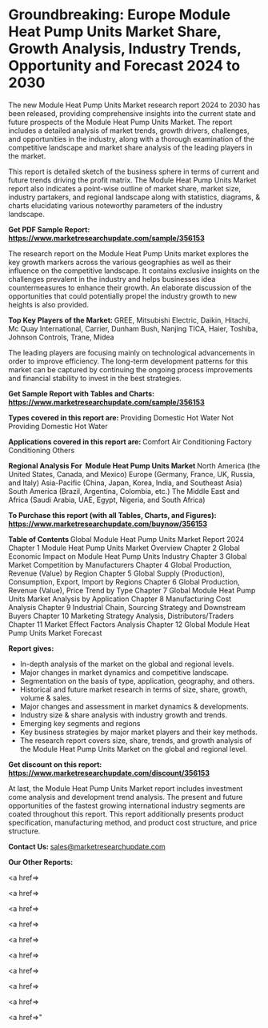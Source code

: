 # Groundbreaking: Europe Module Heat Pump Units Market Share, Growth Analysis, Industry Trends, Opportunity and Forecast 2024 to 2030

The new Module Heat Pump Units Market research report 2024 to 2030 has been released, providing comprehensive insights into the current state and future prospects of the Module Heat Pump Units Market. The report includes a detailed analysis of market trends, growth drivers, challenges, and opportunities in the industry, along with a thorough examination of the competitive landscape and market share analysis of the leading players in the market.

This report is detailed sketch of the business sphere in terms of current and future trends driving the profit matrix. The Module Heat Pump Units Market report also indicates a point-wise outline of market share, market size, industry partakers, and regional landscape along with statistics, diagrams, &amp; charts elucidating various noteworthy parameters of the industry landscape.

<strong><b>Get PDF Sample Report: <a href=https://www.marketresearchupdate.com/sample/356153>https://www.marketresearchupdate.com/sample/356153</a></b></strong>

The research report on the Module Heat Pump Units market explores the key growth markers across the various geographies as well as their influence on the competitive landscape. It contains exclusive insights on the challenges prevalent in the industry and helps businesses idea countermeasures to enhance their growth. An elaborate discussion of the opportunities that could potentially propel the industry growth to new heights is also provided.

<strong><b>Top Key Players of the Market:
</b></strong>GREE, Mitsubishi Electric, Daikin, Hitachi, Mc Quay International, Carrier, Dunham Bush, Nanjing TICA, Haier, Toshiba, Johnson Controls, Trane, Midea<strong><b>
</b></strong>

The leading players are focusing mainly on technological advancements in order to improve efficiency. The long-term development patterns for this market can be captured by continuing the ongoing process improvements and financial stability to invest in the best strategies.

<strong><b>Get Sample Report with Tables and Charts: <a href=https://www.marketresearchupdate.com/sample/356153>https://www.marketresearchupdate.com/sample/356153</a></b></strong>

<strong><b>Types covered in this report are:
</b></strong>Providing Domestic Hot Water
Not Providing Domestic Hot Water<strong><b>
</b></strong>

<strong><b>Applications covered in this report are:
</b></strong>Comfort Air Conditioning
Factory Conditioning
Others<strong><b>
</b></strong>

<strong><b>Regional Analysis For  Module Heat Pump Units Market</b></strong><strong><b>
</b></strong>North America (the United States, Canada, and Mexico)
Europe (Germany, France, UK, Russia, and Italy)
Asia-Pacific (China, Japan, Korea, India, and Southeast Asia)
South America (Brazil, Argentina, Colombia, etc.)
The Middle East and Africa (Saudi Arabia, UAE, Egypt, Nigeria, and South Africa)

<strong><b>To Purchase this report (with all Tables, Charts, and Figures): <a href=https://www.marketresearchupdate.com/buynow/356153>https://www.marketresearchupdate.com/buynow/356153</a></b></strong>

<strong><b>Table of Contents</b></strong><strong><b>
</b></strong>Global Module Heat Pump Units Market Report 2024
Chapter 1 Module Heat Pump Units Market Overview
Chapter 2 Global Economic Impact on Module Heat Pump Units Industry
Chapter 3 Global Market Competition by Manufacturers
Chapter 4 Global Production, Revenue (Value) by Region
Chapter 5 Global Supply (Production), Consumption, Export, Import by Regions
Chapter 6 Global Production, Revenue (Value), Price Trend by Type
Chapter 7 Global Module Heat Pump Units Market Analysis by Application
Chapter 8 Manufacturing Cost Analysis
Chapter 9 Industrial Chain, Sourcing Strategy and Downstream Buyers
Chapter 10 Marketing Strategy Analysis, Distributors/Traders
Chapter 11 Market Effect Factors Analysis
Chapter 12 Global Module Heat Pump Units Market Forecast

<strong><b>Report gives:</b></strong>

- In-depth analysis of the market on the global and regional levels.
- Major changes in market dynamics and competitive landscape.
- Segmentation on the basis of type, application, geography, and others.
- Historical and future market research in terms of size, share, growth, volume &amp; sales.
- Major changes and assessment in market dynamics &amp; developments.
- Industry size &amp; share analysis with industry growth and trends.
- Emerging key segments and regions
- Key business strategies by major market players and their key methods.
- The research report covers size, share, trends, and growth analysis of the Module Heat Pump Units Market on the global and regional level.

<strong><b>Get discount on this report: <a href=https://www.marketresearchupdate.com/discount/356153>https://www.marketresearchupdate.com/discount/356153</a></b></strong>

At last, the Module Heat Pump Units Market report includes investment come analysis and development trend analysis. The present and future opportunities of the fastest growing international industry segments are coated throughout this report. This report additionally presents product specification, manufacturing method, and product cost structure, and price structure.

<strong><b>Contact Us:
</b></strong>sales@marketresearchupdate.com

<strong>Our Other Reports:</strong>

<a href=></a>

<a href=></a>

<a href=></a>

<a href=></a>

<a href=></a>

<a href=></a>

<a href=></a>

<a href=></a>

<a href=></a>

<a href=></a>"

